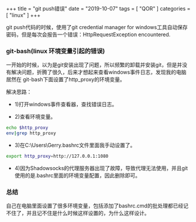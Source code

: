 +++
title = "git push错误"
date = "2019-10-07"
tags = [ "QOR" ]
categories = [ "linux" ]
+++

git push代码的时候，使用了git credential manager for windows工具自动保存密码，但是每次会报告一个错误：HttpRequestException encountered.
<!--more-->
### git-bash(linux 环境变量引起的错误)

一开始的时候，以为是git安装出现了问题，所以频繁的卸载并安装git，但是并没有解决问题，折腾了很久，后来才想起来查看windows事件日志，发现我的电脑居然在
git-bash下面设置了http_proxy的环境变量。

解决思路：

+ 1)打开windows事件查看器，查找错误日志。

+ 2)查看环境变量。

```sh
echo $http_proxy
env|grep http_proxy
```

+ 3)在C:\Users\Gerry\.bashrc文件里面我手动设置了。

```sh
export http_proxy=http://127.0.0.1:1080
```

+ 4)因为Shadowsocks的代理服务器出现了故障，导致代理无法使用，并且git使用的是.bashrc里面的环境变量配置，因此删除即可。

### 总结

自己在电脑里面设置了很多环境变量，包括添加了bashrc.cmd的批处理都已经记不住了，并且记不住是什么时候这样设置的，为什么这样设计。